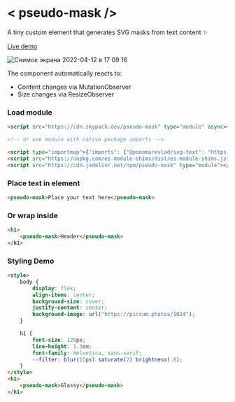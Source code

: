 # &#60; pseudo-mask /&#62;

A tiny custom element that generates SVG masks from text content ✨

[Live demo](https://pseudo-mask.ponomarevlad.ru)

![Снимок экрана 2022-04-12 в 17 09 16](https://user-images.githubusercontent.com/2877584/162960697-f3bacd3e-de4a-47f6-9b69-c82a2184bc4d.png)

The component automatically reacts to:
- Content changes via MutationObserver
- Size changes via ResizeObserver

### Load module

```html
<script src="https://cdn.skypack.dev/pseudo-mask" type="module" async></script>

<!-- or use module with native package imports -->

<script type="importmap">{"imports": {"@ponomarevlad/svg-text": "https://cdn.skypack.dev/@ponomarevlad/svg-text"}}</script>
<script src="https://unpkg.com/es-module-shims/dist/es-module-shims.js" async noshim></script>
<script src="https://cdn.jsdelivr.net/npm/pseudo-mask" type="module"></script>
```

### Place text in element

```html
<pseudo-mask>Place your text here</pseudo-mask>
```

### Or wrap inside

```html
<h1>
    <pseudo-mask>Header</pseudo-mask>
</h1>
```

### Styling Demo

<!--
```
<custom-element-demo>
  <template>
    <script src="https://cdn.skypack.dev/pseudo-mask" type="module" async></script>
    <next-code-block></next-code-block>
  </template>
</custom-element-demo>
```
-->

```html
<style>
    body {
        display: flex;
        align-items: center;
        background-size: cover;
        justify-content: center;
        background-image: url("https://picsum.photos/1024");
    }

    h1 {
        font-size: 120px;
        line-height: 1.3em;
        font-family: Helvetica, sans-serif;
        --filter: blur(15px) saturate(2) brightness(.8);
    }
</style>
<h1>
    <pseudo-mask>Glassy</pseudo-mask>
</h1>
```
